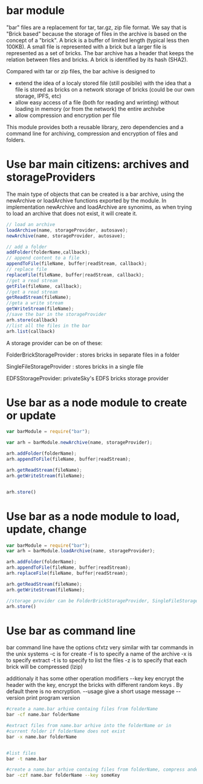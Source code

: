 # bar module
"bar" files are a replacement for tar, tar.gz, zip file format. We say that is "Brick based" because the storage of files in the archive is based on the concept of a "brick". A brick is a buffer of limited length (typical less then 100KB). A small file is represented with a brick but a larger file is represented as a set of bricks. The bar archive has a header that keeps the relation between files and bricks. A brick is identified by its hash (SHA2).

Compared with tar or zip files, the bar achive is designed to 
  - extend the idea of a localy stored file (still posibile) with the idea that a file is stored as bricks on a network storage of bricks (could be our own storage, IPFS, etc)
  - allow easy access of a file (both for reading and wrinting) without loading in memory (or from the network) the entire archivbe
  - allow compression and encryption per file

This module provides both a reusable library, zero dependencies and a command line for archiving, compression and encryption of files and folders.

# Use bar main citizens: archives and storageProviders

The main type of objects that can be created is a bar archive, using the newArchive or loadArchive functions exported by the module. In implementation newArchive and loadArchive are synonims, as when trying to load an archive that does not exist, it will create it.


```javascript
// load an archive 
loadArchive(name, storageProvider, autosave);
newArchive(name, storageProvider, autosave);

// add a folder
addFolder(folderName,callback);
// append content to a file
appendToFile(fileName, buffer|readStream, callback);
// replace file
replaceFile(fileName, buffer|readStream, callback);
//get a read stream
getFile(fileName, callback);
//get a read stream
getReadStream(fileName);
//geta a write stream
getWriteStream(fileName);
//save the bar in the storageProvider
arh.store(callback)
//list all the files in the bar
arh.list(callback)

```

A storage provider can be on of these:

 FolderBrickStorageProvider : stores bricks in separate files in a folder
 
 SingleFileStorageProvider  : stores bricks in a single file
 
 EDFSStorageProvider: privateSky's EDFS bricks storage provider

# Use bar as a node module to create or update
```javascript
var barModule = require("bar");

var arh = barModule.newArchive(name, storageProvider);

arh.addFolder(folderName);
arh.appendToFile(fileName, buffer|readStream);

arh.getReadStream(fileName);
arh.getWriteStream(fileName);


arh.store()
```

# Use bar as a node module to load, update, change
```javascript
var barModule = require("bar");
var arh = barModule.loadArchive(name, storageProvider);

arh.addFolder(folderName);
arh.appendToFile(fileName, buffer|readStream);
arh.replaceFile(fileName, buffer|readStream);

arh.getReadStream(fileName);
arh.getWriteStream(fileName);

//storage provider can be FolderBrickStorageProvider, SingleFileStorageProvider, EDFSStorageProvider
arh.store()

```


# Use bar as command line
bar command line have the options cfxtz very similar with tar commands in the unix systems
  -c is for create
  -f is to specify a name of the archive
  -x is to specify extract
  -t is to specify to list the files
  -z is to specify that each brick will be compressed (lzip)
  
additionaly it has some other operation modifiers
  --key key
encrypt the header with the key, encrypt the bricks with different random keys  . By default there is no encryption.
  --usage
give a short usage message
  --version
print program version

```bash
#create a name.bar arhive containg files from folderName
bar -cf name.bar folderName 

#extract files from name.bar arhive into the folderName or in 
#current folder if folderName does not exist
bar -x name.bar folderName 


#list files
bar -t name.bar 

#create a name.bar arhive containg files from folderName, compress andencrypt
bar -czf name.bar folderName --key someKey

```


